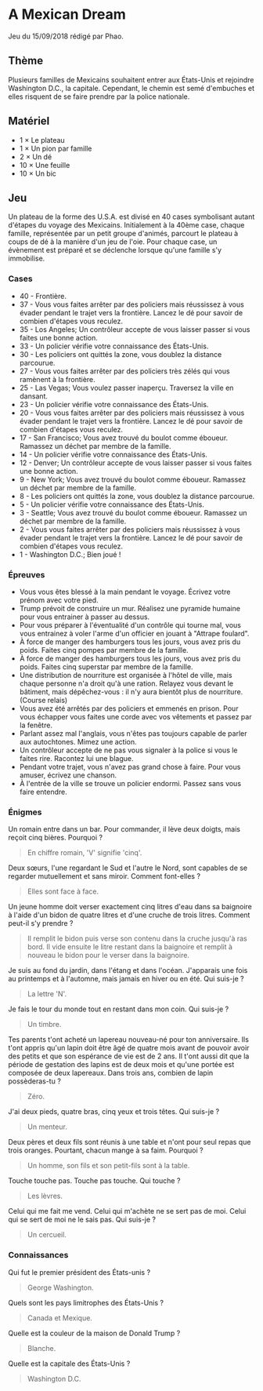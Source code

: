 # A Mexican Dream

Jeu du 15/09/2018 rédigé par Phao.

## Thème

Plusieurs familles de Mexicains souhaitent entrer aux États-Unis et rejoindre Washington D.C., la capitale. Cependant, le chemin est semé d'embuches et elles risquent de se faire prendre par la police nationale.

## Matériel

* 1 × Le plateau
* 1 × Un pion par famille
* 2 × Un dé
* 10 × Une feuille
* 10 × Un bic

## Jeu

Un plateau de la forme des U.S.A. est divisé en 40 cases symbolisant autant d'étapes du voyage des Mexicains. Initialement à la 40ème case, chaque famille, représentée par un petit groupe d'animés, parcourt le plateau à coups de dé à la manière d'un jeu de l'oie. Pour chaque case, un évènement est préparé et se déclenche lorsque qu'une famille s'y immobilise.

### Cases

* 40 - Frontière.
* 37 - Vous vous faites arrêter par des policiers mais réussissez à vous évader pendant le trajet vers la frontière. Lancez le dé pour savoir de combien d'étapes vous reculez.
* 35 - Los Angeles; Un contrôleur accepte de vous laisser passer si vous faites une bonne action.
* 33 - Un policier vérifie votre connaissance des États-Unis.
* 30 - Les policiers ont quittés la zone, vous doublez la distance parcourue.
* 27 - Vous vous faites arrêter par des policiers très zélés qui vous ramènent à la frontière.
* 25 - Las Vegas; Vous voulez passer inaperçu. Traversez la ville en dansant.
* 23 - Un policier vérifie votre connaissance des États-Unis.
* 20 - Vous vous faites arrêter par des policiers mais réussissez à vous évader pendant le trajet vers la frontière. Lancez le dé pour savoir de combien d'étapes vous reculez.
* 17 - San Francisco; Vous avez trouvé du boulot comme éboueur. Ramassez un déchet par membre de la famille.
* 14 - Un policier vérifie votre connaissance des États-Unis.
* 12 - Denver; Un contrôleur accepte de vous laisser passer si vous faites une bonne action.
* 9 - New York; Vous avez trouvé du boulot comme éboueur. Ramassez un déchet par membre de la famille.
* 8 - Les policiers ont quittés la zone, vous doublez la distance parcourue.
* 5 - Un policier vérifie votre connaissance des États-Unis.
* 3 - Seattle; Vous avez trouvé du boulot comme éboueur. Ramassez un déchet par membre de la famille.
* 2 - Vous vous faites arrêter par des policiers mais réussissez à vous évader pendant le trajet vers la frontière. Lancez le dé pour savoir de combien d'étapes vous reculez.
* 1 - Washington D.C.; Bien joué !

### Épreuves

* Vous vous êtes blessé à la main pendant le voyage. Écrivez votre prénom avec votre pied.
* Trump prévoit de construire un mur. Réalisez une pyramide humaine pour vous entrainer à passer au dessus.
* Pour vous préparer à l'éventualité d'un contrôle qui tourne mal, vous vous entrainez à voler l'arme d'un officier en jouant à "Attrape foulard".
* À force de manger des hamburgers tous les jours, vous avez pris du poids. Faites cinq pompes par membre de la famille.
* À force de manger des hamburgers tous les jours, vous avez pris du poids. Faites cinq superstar par membre de la famille.
* Une distribution de nourriture est organisée à l'hôtel de ville, mais chaque personne n'a droit qu'à une ration. Relayez vous devant le bâtiment, mais dépêchez-vous : il n'y aura bientôt plus de nourriture. (Course relais)
* Vous avez été arrêtés par des policiers et emmenés en prison. Pour vous échapper vous faites une corde avec vos vêtements et passez par la fenêtre.
* Parlant assez mal l'anglais, vous n'êtes pas toujours capable de parler aux autochtones. Mimez une action.
* Un contrôleur accepte de ne pas vous signaler à la police si vous le faites rire. Racontez lui une blague.
* Pendant votre trajet, vous n'avez pas grand chose à faire. Pour vous amuser, écrivez une chanson.
* À l'entrée de la ville se trouve un policier endormi. Passez sans vous faire entendre.

### Énigmes

Un romain entre dans un bar. Pour commander, il lève deux doigts, mais reçoit cinq bières. Pourquoi ?

> En chiffre romain, 'V' signifie 'cinq'.

Deux sœurs, l'une regardant le Sud et l'autre le Nord, sont capables de se regarder mutuellement et sans miroir. Comment font-elles ?

> Elles sont face à face.

Un jeune homme doit verser exactement cinq litres d'eau dans sa baignoire à l'aide d'un bidon de quatre litres et d'une cruche de trois litres. Comment peut-il s'y prendre ?

> Il remplit le bidon puis verse son contenu dans la cruche jusqu'à ras bord. Il vide ensuite le litre restant dans la baignoire et remplit à nouveau le bidon pour le verser dans la baignoire.

Je suis au fond du jardin, dans l'étang et dans l'océan. J'apparais une fois au printemps et à l'automne, mais jamais en hiver ou en été. Qui suis-je ?

> La lettre 'N'.

Je fais le tour du monde tout en restant dans mon coin. Qui suis-je ?

> Un timbre.

Tes parents t'ont acheté un lapereau nouveau-né pour ton anniversaire. Ils t'ont appris qu'un lapin doit être âgé de quatre mois avant de pouvoir avoir des petits et que son espérance de vie est de 2 ans. Il t'ont aussi dit que la période de gestation des lapins est de deux mois et qu'une portée est composée de deux lapereaux. Dans trois ans, combien de lapin possèderas-tu ?

> Zéro.

J'ai deux pieds, quatre bras, cinq yeux et trois têtes. Qui suis-je ?

> Un menteur.

Deux pères et deux fils sont réunis à une table et n'ont pour seul repas que trois oranges. Pourtant, chacun mange à sa faim. Pourquoi ?

> Un homme, son fils et son petit-fils sont à la table.

Touche touche pas. Touche pas touche. Qui touche ?

> Les lèvres.

Celui qui me fait me vend. Celui qui m'achète ne se sert pas de moi. Celui qui se sert de moi ne le sais pas. Qui suis-je ?

> Un cercueil.

### Connaissances

Qui fut le premier président des États-unis ?

> George Washington.

Quels sont les pays limitrophes des États-Unis ?

> Canada et Mexique.

Quelle est la couleur de la maison de Donald Trump ?

> Blanche.

Quelle est la capitale des États-Unis ?

> Washington D.C.
